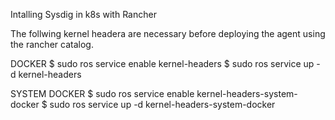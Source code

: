 Intalling Sysdig in k8s with Rancher

The follwing kernel headera are necessary before deploying the agent using the rancher catalog.

DOCKER
$ sudo ros service enable kernel-headers
$ sudo ros service up -d kernel-headers


SYSTEM DOCKER
$ sudo ros service enable kernel-headers-system-docker
$ sudo ros service up -d kernel-headers-system-docker
